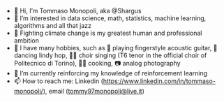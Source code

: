 - 👋 Hi, I’m Tommaso Monopoli, aka @Shargus
- 👀 I’m interested in data science, math, statistics, machine learning, algorithms and all that jazz
- 💚 Fighting climate change is my greatest human and professional ambition
- 🎵 I have many hobbies, such as 🎸 playing fingerstyle acoustic guitar, 🕺 dancing lindy hop, 🧑‍🎤 choir singing (T6 tenor in the official choir of Politecnico di Torino), 🧑‍🍳 cooking, 📷 analog photography
- 🌱 I’m currently reinforcing my knowledge of reinforcement learning
- 📫 How to reach me: Linkedin (https://www.linkedin.com/in/tommaso-monopoli/), email (tommy97monopoli@live.it)

<!---
Shargus/Shargus is a ✨ special ✨ repository because its `README.md` (this file) appears on your GitHub profile.
You can click the Preview link to take a look at your changes.
--->
